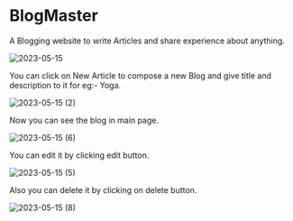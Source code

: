 # BlogMaster
A Blogging website to write Articles and share experience about anything.


![2023-05-15](https://github.com/SahilGufran/BlogMaster/assets/59599817/a94ca53c-0a80-4e96-8b65-1f9097c07442)

You can click on New Article to compose a new Blog and give title and description to it for eg:- Yoga.


![2023-05-15 (2)](https://github.com/SahilGufran/BlogMaster/assets/59599817/c9f10f8a-8aca-492c-943e-aa1c044a3c82)

Now you can see the blog in main page.


![2023-05-15 (6)](https://github.com/SahilGufran/BlogMaster/assets/59599817/426859a4-b933-4f66-b602-a1b85760247b)

You can edit it by clicking edit button.


![2023-05-15 (5)](https://github.com/SahilGufran/BlogMaster/assets/59599817/4e8c9cb1-df7e-4307-9f87-fb8b84004a81)

Also you can delete it by clicking on delete button.


![2023-05-15 (8)](https://github.com/SahilGufran/BlogMaster/assets/59599817/8e1356d0-0dc2-4e88-bc60-74d4b0585b3b)





